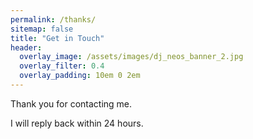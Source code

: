 ```yaml
---
permalink: /thanks/
sitemap: false
title: "Get in Touch"
header:
  overlay_image: /assets/images/dj_neos_banner_2.jpg
  overlay_filter: 0.4
  overlay_padding: 10em 0 2em
---
```


Thank you for contacting me.

I will reply back within 24 hours.
